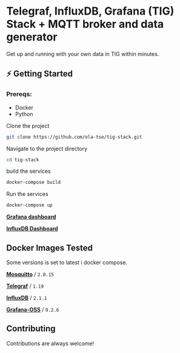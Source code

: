 # Telegraf, InfluxDB, Grafana (TIG) Stack + MQTT broker and data generator

Get up and running with your own data in TIG within minutes.

## ⚡️ Getting Started

### Prereqs: 
* Docker 
* Python

Clone the project

```bash
git clone https://github.com/ola-tse/tig-stack.git
```

Navigate to the project directory

```bash
cd tig-stack
```

build the services
```bash
docker-compose build
```

Run the services
```bash
docker-compose up
```


[**Grafana dashboard**](http://localhost:3000)

[**InfluxDB Dashboard**](http://localhost:8086) 


## Docker Images Tested
Some versions is set to latest i docker compose.

[**Mosquitto**]() / `2.0.15` 

[**Telegraf**](http://hub.docker.com/_/telegraf) / `1.19`

[**InfluxDB**](http://hub.docker.com/_/influxdb) / `2.1.1`

[**Grafana-OSS**](https://hub.docker.com/r/grafana/grafana-oss) / `9.2.6` 



## Contributing

Contributions are always welcome!

